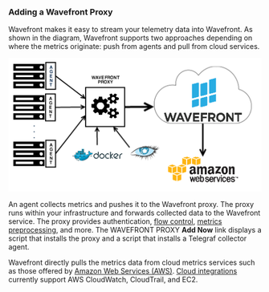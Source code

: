 ### Adding a Wavefront Proxy

Wavefront makes it easy to stream your telemetry data into Wavefront. As shown in the diagram, Wavefront supports two approaches depending on where the metrics originate: push from agents and pull from cloud services.

![Wavefront architecture](images/wavefront_architecture.png)

An agent collects metrics and pushes it to the Wavefront proxy. The proxy runs within your infrastructure and forwards collected data to the Wavefront service. The proxy provides authentication, [flow control](https://community.wavefront.com/docs/DOC-1034), [metrics preprocessing](https://community.wavefront.com/docs/DOC-1207), and more. The WAVEFRONT PROXY <strong>Add Now</strong> <i class="icon-arrow-right"></i> link displays a script that installs the proxy and a script that installs a Telegraf collector agent.

Wavefront directly pulls the metrics data from cloud metrics services such as those offered by [Amazon Web Services (AWS)](https://aws.amazon.com). [Cloud integrations](https://community.wavefront.com/docs/DOC-1032) currently support AWS CloudWatch, CloudTrail, and EC2.
